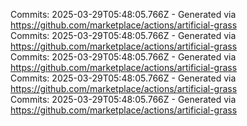 Commits: 2025-03-29T05:48:05.766Z - Generated via https://github.com/marketplace/actions/artificial-grass
<br>
Commits: 2025-03-29T05:48:05.766Z - Generated via https://github.com/marketplace/actions/artificial-grass
<br>
Commits: 2025-03-29T05:48:05.766Z - Generated via https://github.com/marketplace/actions/artificial-grass
<br>
Commits: 2025-03-29T05:48:05.766Z - Generated via https://github.com/marketplace/actions/artificial-grass
<br>
Commits: 2025-03-29T05:48:05.766Z - Generated via https://github.com/marketplace/actions/artificial-grass
<br>
